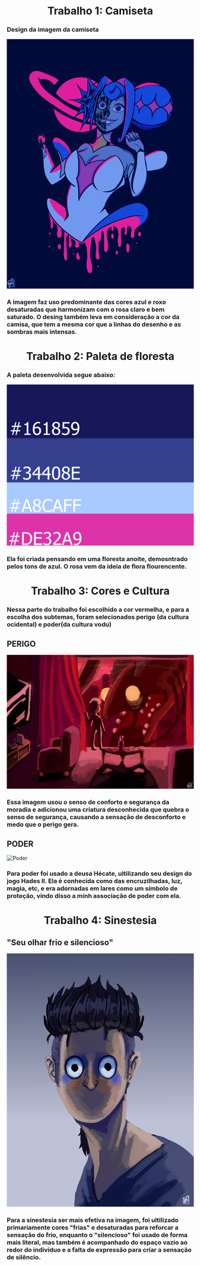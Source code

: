 
<div style="text-align: center;">
  <h1>Trabalho 1: Camiseta</h1>
</div>

### Design da imagem da camiseta
![KOG](imagens/27_ShirtKOG.png)
### A imagem faz uso predominante das cores azul e roxo desaturadas que harmonizam com o rosa claro e bem saturado. O desing também leva em consideração a cor da camisa, que tem a mesma cor que a linhas do desenho e as sombras mais intensas. 

<div style="text-align: center;">
  <h1>Trabalho 2: Paleta de floresta</h1>
</div>

### A paleta desenvolvida segue abaixo:
![Pallet](imagens/ColorPallet_NightForest.png)
### Ela foi criada pensando em uma floresta anoite, demosntrado pelos tons de azul. O rosa vem da ideia de flora flourencente.

<div style="text-align: center;">
  <h1>
Trabalho 3: Cores e Cultura</h1>
</div>

### Nessa parte do trabalho foi escolhido a cor vermelha, e para a escolha dos subtemas, foram selecionados perigo (da cultura ocidental) e poder(da cultura vodu)



## PERIGO
![Perigo](imagens/30_Fear.png)
### Essa imagem usou o senso de conforto e segurança da moradia e adicionou uma criatura desconhecida que quebra o senso de segurança, causando a sensação de desconforto e medo que o perigo gera.



## PODER
![Poder](imagens/31_Power.png)
### Para poder foi usado a deusa Hécate, ultilizando seu design do jogo Hades II. Ela é conhecida como das encruzilhadas, luz, magia, etc, e era adornadas em lares como um símbolo de proteção, vindo disso a minh associação de poder com ela. 

<div style="text-align: center;">
  <h1>
Trabalho 4: Sinestesia</h1>
</div>

## "Seu olhar frio e silencioso"
![Sinestesia](imagens/32_Seu_olhar_frio_e_silencioso.png)
### Para a sinestesia ser mais efetiva na imagem, foi ultilizado primariamente cores "frias" e desaturadas para reforcar a sensação do frio, enquanto o "silencioso" foi usado de forma mais literal, mas também é acompanhado do espaço vazio ao redor do indivíduo e a falta de expressão para criar a sensação de silêncio.

